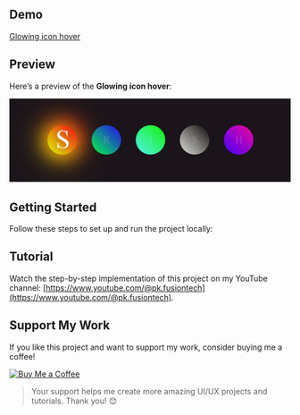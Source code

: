 ## Demo

[Glowing icon hover](https://AI-Srishti.github.io/glowing-icon-hover/)

## Preview

Here’s a preview of the **Glowing icon hover**:

![Glowing icon hover](./Screenshot.png)

## Getting Started

Follow these steps to set up and run the project locally:

## Tutorial

Watch the step-by-step implementation of this project on my YouTube channel:
[https://www.youtube.com/@pk.fusiontech](https://www.youtube.com/@pk.fusiontech).

## Support My Work

If you like this project and want to support my work, consider buying me a coffee!

<a href="https://buymeacoffee.com/pkfusiontech">
  <img src="https://pkfusiontech.shop/assets/images/bmc_qr.png" alt="Buy Me a Coffee" height="200" width="200" />
</a>

> Your support helps me create more amazing UI/UX projects and tutorials. Thank you! 😊
